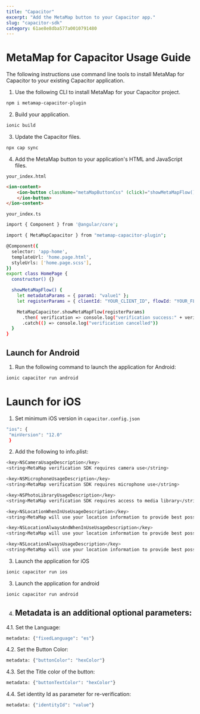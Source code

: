 ```yaml
---
title: "Capacitor"
excerpt: "Add the MetaMap button to your Capacitor app."
slug: "capacitor-sdk"
category: 61ae8e8dba577a0010791480
---
```


# MetaMap for Capacitor Usage Guide

The following instructions use command line tools to install MetaMap for Capacitor to your existing Capacitor application.

1. Use the following CLI to install MetaMap for your Capacitor project.
```bash
npm i metamap-capacitor-plugin
  ```

2. Build your application.
```bash
ionic build
  ```
3. Update the Capacitor files.
```bash
npx cap sync
  ```

4. Add the MetaMap button to your application's HTML and JavaScript files.

`your_index.html`

```html
<ion-content>
    <ion-button className="metaMapButtonCss" (click)="showMetaMapFlow()">Show MetaMapFlow
    </ion-button>
</ion-content>
```

`your_index.ts`

```bash
import { Component } from '@angular/core';

import { MetaMapCapacitor } from "metamap-capacitor-plugin";

@Component({
  selector: 'app-home',
  templateUrl: 'home.page.html',
  styleUrls: ['home.page.scss'],
})
export class HomePage {
  constructor() {}

  showMetaMapFlow() {
    let metadataParams = { param1: "value1" };
    let registerParams = { clientId: "YOUR_CLIENT_ID", flowId: "YOUR_FLOW_ID", metadata: metadataParams};

    MetaMapCapacitor.showMetaMapFlow(registerParams)
      .then( verification => console.log("verification success:" + verification.verificationId))
      .catch(() => console.log("verification cancelled"))
  }
}
```

## Launch for Android

1. Run the following command to launch the application for Android:
```bash
ionic capacitor run android
```

# Launch for iOS

1. Set minimum iOS version in `capacitor.config.json`
 ```bash
"ios": {
  "minVersion": "12.0"
  }
```

2. Add the following to info.plist:
```bash
<key>NSCameraUsageDescription</key>
<string>MetaMap verification SDK requires camera use</string>

<key>NSMicrophoneUsageDescription</key>
<string>MetaMap verification SDK requires microphone use</string>

<key>NSPhotoLibraryUsageDescription</key>
<string>MetaMap verification SDK requires access to media library</string>

<key>NSLocationWhenInUseUsageDescription</key>
<string>MetaMap will use your location information to provide best possible verification experience.</string>

<key>NSLocationAlwaysAndWhenInUseUsageDescription</key>
<string>MetaMap will use your location information to provide best possible verification experience.</string>

<key>NSLocationAlwaysUsageDescription</key>
<string>MetaMap will use your location information to provide best possible verification experience.</string>
```

3. Launch the application for iOS
```bash
ionic capacitor run ios
```

3. Launch the application for android
```bash
ionic capacitor run android
```

4. ## Metadata is an additional optional parameters:

4.1. Set the Language:

```bash
metadata: {"fixedLanguage": "es"}
```
4.2. Set the Button Color:

```bash
metadata: {"buttonColor": "hexColor"}
   ```

4.3. Set the Title color of the button:

```bash
metadata: {"buttonTextColor": "hexColor"}
   ```

4.4. Set identity Id as parameter for re-verification:
```bash
metadata: {"identityId": "value"}
   ```
